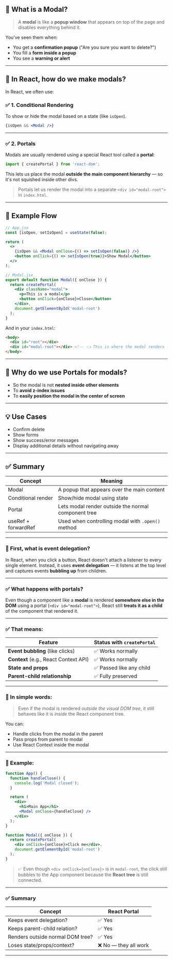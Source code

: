 
## 🧠 What is a Modal?

> A **modal** is like a **popup window** that appears on top of the page and disables everything behind it.

You’ve seen them when:

* You get a **confirmation popup** ("Are you sure you want to delete?")
* You fill a **form inside a popup**
* You see a **warning or alert**

---

## 🧱 In React, how do we make modals?

In React, we often use:

### ✅ 1. **Conditional Rendering**

To show or hide the modal based on a state (like `isOpen`).

```jsx
{isOpen && <Modal />}
```

---

### ✅ 2. **Portals**

Modals are usually rendered using a special React tool called a **portal**:

```js
import { createPortal } from 'react-dom';
```

This lets us place the modal **outside the main component hierarchy** — so it's not squished inside other divs.

> Portals let us render the modal into a separate `<div id="modal-root">` in `index.html`.

---

## 🔧 Example Flow

```jsx
// App.jsx
const [isOpen, setIsOpen] = useState(false);

return (
  <>
    {isOpen && <Modal onClose={() => setIsOpen(false)} />}
    <button onClick={() => setIsOpen(true)}>Show Modal</button>
  </>
);
```

```jsx
// Modal.jsx
export default function Modal({ onClose }) {
  return createPortal(
    <div className="modal">
      <p>This is a modal</p>
      <button onClick={onClose}>Close</button>
    </div>,
    document.getElementById('modal-root')
  );
}
```

And in your `index.html`:

```html
<body>
  <div id="root"></div>
  <div id="modal-root"></div> <!-- 👈 This is where the modal renders -->
</body>
```

---

## 🎯 Why do we use Portals for modals?

* So the modal is not **nested inside other elements**
* To **avoid z-index issues**
* To **easily position the modal in the center of screen**

---

## 💡 Use Cases

* Confirm delete
* Show forms
* Show success/error messages
* Display additional details without navigating away

---

## ✅ Summary

| Concept             | Meaning                                             |
| ------------------- | --------------------------------------------------- |
| Modal               | A popup that appears over the main content          |
| Conditional render  | Show/hide modal using state                         |
| Portal              | Lets modal render outside the normal component tree |
| useRef + forwardRef | Used when controlling modal with `.open()` method   |

---

### 🔁 First, what is **event delegation**?

In React, when you click a button, React doesn't attach a listener to every single element.
Instead, it uses **event delegation** — it listens at the top level and captures events **bubbling up** from children.

---

### ✅ What happens with portals?

Even though a component like a **modal** is rendered **somewhere else in the DOM** using a portal (`<div id="modal-root">`), React still **treats it as a child** of the component that rendered it.

---

### ✅ That means:

| Feature                               | Status with `createPortal` |
| ------------------------------------- | -------------------------- |
| **Event bubbling** (like clicks)      | ✅ Works normally           |
| **Context** (e.g., React Context API) | ✅ Works normally           |
| **State and props**                   | ✅ Passed like any child    |
| **Parent-child relationship**         | ✅ Fully preserved          |

---

### 🧠 In simple words:

> Even if the modal is rendered *outside the visual DOM tree*, it still behaves like it is *inside* the React component tree.

You can:

* Handle clicks from the modal in the parent
* Pass props from parent to modal
* Use React Context inside the modal

---

### 🔧 Example:

```jsx
function App() {
  function handleClose() {
    console.log('Modal closed');
  }

  return (
    <div>
      <h1>Main App</h1>
      <Modal onClose={handleClose} />
    </div>
  );
}
```

```jsx
function Modal({ onClose }) {
  return createPortal(
    <div onClick={onClose}>Click me</div>,
    document.getElementById('modal-root')
  );
}
```

> ✅ Even though `<div onClick={onClose}>` is in `modal-root`, the click still bubbles to the App component because the **React tree** is still connected.

---

### ✅ Summary

| Concept                          | React Portal         |
| -------------------------------- | -------------------- |
| Keeps event delegation?          | ✅ Yes                |
| Keeps parent-child relation?     | ✅ Yes                |
| Renders outside normal DOM tree? | ✅ Yes                |
| Loses state/props/context?       | ❌ No — they all work |

---
